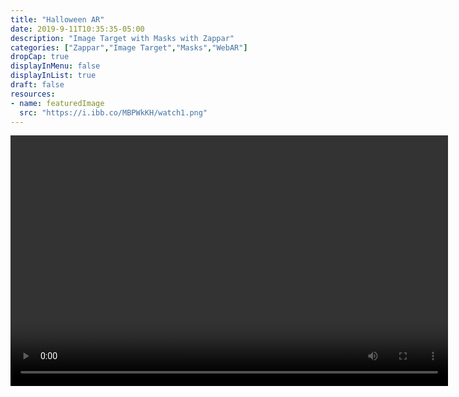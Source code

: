 ```yaml
---
title: "Halloween AR"
date: 2019-9-11T10:35:35-05:00
description: "Image Target with Masks with Zappar"
categories: ["Zappar","Image Target","Masks","WebAR"]
dropCap: true
displayInMenu: false
displayInList: true
draft: false
resources:
- name: featuredImage
  src: "https://i.ibb.co/MBPWkKH/watch1.png"
---
```



<video width="700" height="401" controls>
  <source src="https://thumbs.gfycat.com/AchingSatisfiedBrownbear-mobile.mp4" type="video/mp4">
</video>